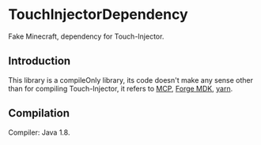 # TouchInjectorDependency
Fake Minecraft, dependency for Touch-Injector.

## Introduction
This library is a compileOnly library, its code doesn't make any sense other than for compiling Touch-Injector, it refers to [MCP](http://www.modcoderpack.com/), [Forge MDK](https://files.minecraftforge.net/net/minecraftforge/forge/), [yarn](https://github.com/FabricMC/yarn).

## Compilation
Compiler: Java 1.8.

